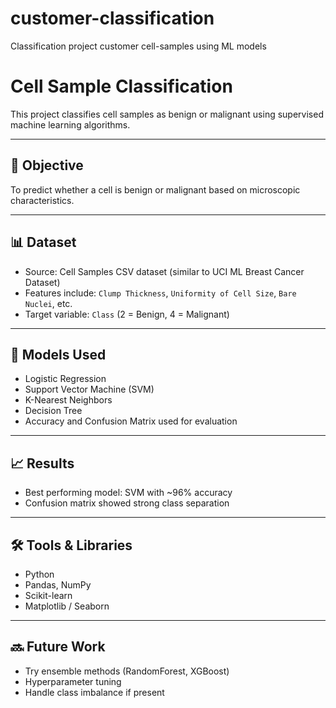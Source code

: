 # customer-classification
Classification project  customer cell-samples using ML models
# Cell Sample Classification

This project classifies cell samples as benign or malignant using supervised machine learning algorithms.

---

## 🎯 Objective

To predict whether a cell is benign or malignant based on microscopic characteristics.

---

## 📊 Dataset

- Source: Cell Samples CSV dataset (similar to UCI ML Breast Cancer Dataset)
- Features include: `Clump Thickness`, `Uniformity of Cell Size`, `Bare Nuclei`, etc.
- Target variable: `Class` (2 = Benign, 4 = Malignant)

---

## 🧠 Models Used

- Logistic Regression
- Support Vector Machine (SVM)
- K-Nearest Neighbors
- Decision Tree
- Accuracy and Confusion Matrix used for evaluation

---

## 📈 Results

- Best performing model: SVM with ~96% accuracy
- Confusion matrix showed strong class separation

---

## 🛠️ Tools & Libraries

- Python
- Pandas, NumPy
- Scikit-learn
- Matplotlib / Seaborn

---

## 🔜 Future Work

- Try ensemble methods (RandomForest, XGBoost)
- Hyperparameter tuning
- Handle class imbalance if present
